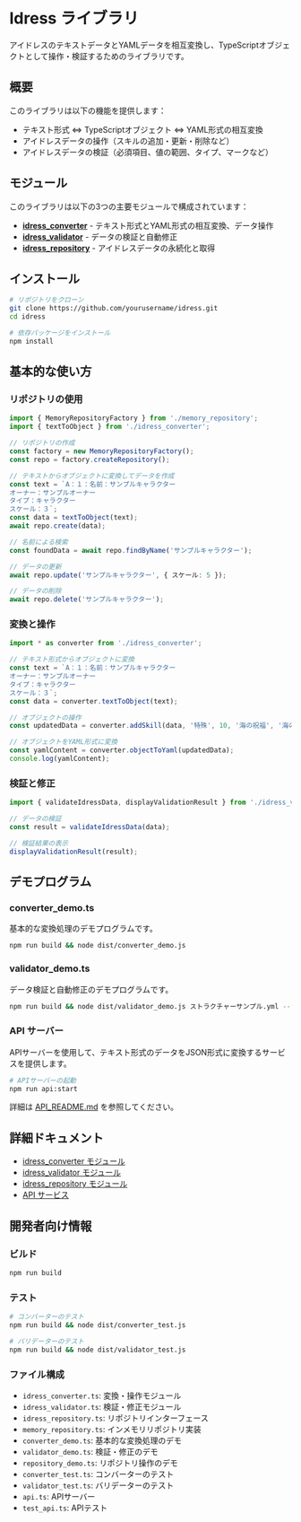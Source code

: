 # Idress ライブラリ

アイドレスのテキストデータとYAMLデータを相互変換し、TypeScriptオブジェクトとして操作・検証するためのライブラリです。

## 概要

このライブラリは以下の機能を提供します：

- テキスト形式 ⇔ TypeScriptオブジェクト ⇔ YAML形式の相互変換
- アイドレスデータの操作（スキルの追加・更新・削除など）
- アイドレスデータの検証（必須項目、値の範囲、タイプ、マークなど）

## モジュール

このライブラリは以下の3つの主要モジュールで構成されています：

- [**idress_converter**](./docs/CONVERTER.md) - テキスト形式とYAML形式の相互変換、データ操作
- [**idress_validator**](./docs/VALIDATOR.md) - データの検証と自動修正
- [**idress_repository**](./docs/REPOSITORY.md) - アイドレスデータの永続化と取得

## インストール

```bash
# リポジトリをクローン
git clone https://github.com/yourusername/idress.git
cd idress

# 依存パッケージをインストール
npm install
```

## 基本的な使い方

### リポジトリの使用

```typescript
import { MemoryRepositoryFactory } from './memory_repository';
import { textToObject } from './idress_converter';

// リポジトリの作成
const factory = new MemoryRepositoryFactory();
const repo = factory.createRepository();

// テキストからオブジェクトに変換してデータを作成
const text = `A：１：名前：サンプルキャラクター
オーナー：サンプルオーナー
タイプ：キャラクター
スケール：３`;
const data = textToObject(text);
await repo.create(data);

// 名前による検索
const foundData = await repo.findByName('サンプルキャラクター');

// データの更新
await repo.update('サンプルキャラクター', { スケール: 5 });

// データの削除
await repo.delete('サンプルキャラクター');
```

### 変換と操作

```typescript
import * as converter from './idress_converter';

// テキスト形式からオブジェクトに変換
const text = `A：１：名前：サンプルキャラクター
オーナー：サンプルオーナー
タイプ：キャラクター
スケール：３`;
const data = converter.textToObject(text);

// オブジェクトの操作
const updatedData = converter.addSkill(data, '特殊', 10, '海の祝福', '海の生物から特別な力を得る能力。');

// オブジェクトをYAML形式に変換
const yamlContent = converter.objectToYaml(updatedData);
console.log(yamlContent);
```

### 検証と修正

```typescript
import { validateIdressData, displayValidationResult } from './idress_validator';

// データの検証
const result = validateIdressData(data);

// 検証結果の表示
displayValidationResult(result);
```

## デモプログラム

### converter_demo.ts

基本的な変換処理のデモプログラムです。

```bash
npm run build && node dist/converter_demo.js
```

### validator_demo.ts

データ検証と自動修正のデモプログラムです。

```bash
npm run build && node dist/validator_demo.js ストラクチャーサンプル.yml --fix
```

### API サーバー

APIサーバーを使用して、テキスト形式のデータをJSON形式に変換するサービスを提供します。

```bash
# APIサーバーの起動
npm run api:start
```

詳細は [API_README.md](./docs/API_README.md) を参照してください。

## 詳細ドキュメント

- [idress_converter モジュール](./docs/CONVERTER.md)
- [idress_validator モジュール](./docs/VALIDATOR.md)
- [idress_repository モジュール](./docs/REPOSITORY.md)
- [API サービス](./docs/API_README.md)

## 開発者向け情報

### ビルド

```bash
npm run build
```

### テスト

```bash
# コンバーターのテスト
npm run build && node dist/converter_test.js

# バリデーターのテスト
npm run build && node dist/validator_test.js
```

### ファイル構成

- `idress_converter.ts`: 変換・操作モジュール
- `idress_validator.ts`: 検証・修正モジュール
- `idress_repository.ts`: リポジトリインターフェース
- `memory_repository.ts`: インメモリリポジトリ実装
- `converter_demo.ts`: 基本的な変換処理のデモ
- `validator_demo.ts`: 検証・修正のデモ
- `repository_demo.ts`: リポジトリ操作のデモ
- `converter_test.ts`: コンバーターのテスト
- `validator_test.ts`: バリデーターのテスト
- `api.ts`: APIサーバー
- `test_api.ts`: APIテスト
